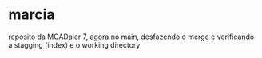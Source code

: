 # marcia

reposito da MCADaier 7, agora no main, desfazendo o merge e verificando a stagging (index) e o working directory

